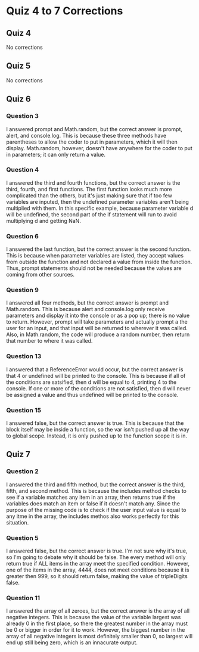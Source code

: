 # Quiz 4 to 7 Corrections

## Quiz 4

No corrections

## Quiz 5

No corrections

## Quiz 6

### Question 3

I answered prompt and Math.random, but the correct answer is prompt, alert, and console.log. This is because these three methods have parentheses to allow the coder to put in parameters, which it will then display. Math.random, however, doesn't have anywhere for the coder to put in parameters; it can only return a value.

### Question 4

I answered the third and fourth functions, but the correct answer is the third, fourth, and first functions. The first function looks much more complicated than the others, but it's just making sure that if too few variables are inputed, then the undefined parameter variables aren't being multiplied with them. In this specific example, because parameter variable d will be undefined, the second part of the if statement will run to avoid multiplying d and getting NaN.

### Question 6

I answered the last function, but the correct answer is the second function. This is because when parameter variables are listed, they accept values from outside the function and not declared a value from inside the function. Thus, prompt statements should not be needed because the values are coming from other sources.

### Question 9

I answered all four methods, but the correct answer is prompt and Math.random. This is because alert and console.log only receive parameters and display it into the console or as a pop up; there is no value to return. However, prompt will take parameters and actually prompt a the user for an input, and that input will be returned to wherever it was called. Also, in Math.random, the code will produce a random number, then return that number to where it was called.

### Question 13

I answered that a ReferenceError would occur, but the correct answer is that 4 or undefined will be printed to the console. This is because if all of the conditions are satsified, then d will be equal to 4, printing 4 to the console. If one or more of the conditions are not satisfied, then d will never be assigned a value and thus undefined will be printed to the console.

### Question 15

I answered false, but the correct answer is true. This is because that the block itself may be inside a function, so the var isn't pushed up all the way to global scope. Instead, it is only pushed up to the function scope it is in.

## Quiz 7

### Question 2

I answered the third and fifth method, but the correct answer is the third, fifth, and second method. This is because the includes method checks to see if a variable matches any item in an array, then returns true if the variables does match an item or false if it doesn't match any. Since the purpose of the missing code is to check if the user input value is equal to any itme in the array, the includes methos also works perfectly for this situation.

### Question 5

I answered false, but the correct answer is true. I'm not sure why it's true, so I'm going to debate why it should be false. The every method will only return true if ALL items in the array meet the specified condition. However, one of the items in the array, 4444, does not meet conditions because it is greater then 999, so it should return false, making the value of tripleDigits false.

### Question 11

I answered the array of all zeroes, but the correct answer is the array of all negative integers. This is because the value of the variable largest was already 0 in the first place, so there the greatest number in the array must be 0 or bigger in order for it to work. However, the biggest number in the array of all negative integers is most definitely smaller than 0, so largest will end up still being zero, which is an innacurate output.
